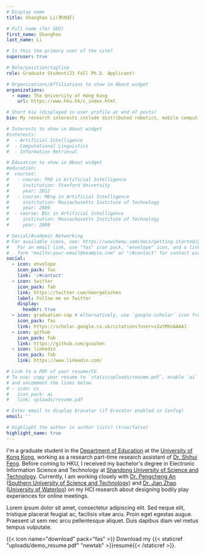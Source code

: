 ```yaml
---
# Display name
title: Shanghao Li(李尚好)

# Full name (for SEO)
first_name: Shanghao
last_name: Li

# Is this the primary user of the site?
superuser: true

# Role/position/tagline
role: Graduate Student(23 Fall Ph.D. Applicant)

# Organizations/Affiliations to show in About widget
organizations:
  - name: The University of Hong Kong
    url: https://www.hku.hk/c_index.html

# Short bio (displayed in user profile at end of posts)
bio: My research interests include distributed robotics, mobile computing and programmable matter.

# Interests to show in About widget
#interests:
#  - Artificial Intelligence
#  - Computational Linguistics
#  - Information Retrieval

# Education to show in About widget
#education:
#  courses:
#   - course: PhD in Artificial Intelligence
#     institution: Stanford University
#     year: 2012
#   - course: MEng in Artificial Intelligence
#     institution: Massachusetts Institute of Technology
#     year: 2009
#  - course: BSc in Artificial Intelligence
#     institution: Massachusetts Institute of Technology
#     year: 2008

# Social/Academic Networking
# For available icons, see: https://wowchemy.com/docs/getting-started/page-builder/#icons
#   For an email link, use "fas" icon pack, "envelope" icon, and a link in the
#   form "mailto:your-email@example.com" or "/#contact" for contact widget.
social:
  - icon: envelope
    icon_pack: fas
    link: '/#contact'
  - icon: twitter
    icon_pack: fab
    link: https://twitter.com/GeorgeCushen
    label: Follow me on Twitter
    display:
      header: true
  - icon: graduation-cap # Alternatively, use `google-scholar` icon from `ai` icon pack
    icon_pack: fas
    link: https://scholar.google.co.uk/citations?user=sIwtMXoAAAAJ
  - icon: github
    icon_pack: fab
    link: https://github.com/gcushen
  - icon: linkedin
    icon_pack: fab
    link: https://www.linkedin.com/

# Link to a PDF of your resume/CV.
# To use: copy your resume to `static/uploads/resume.pdf`, enable `ai` icons in `params.yaml`,
# and uncomment the lines below.
# - icon: cv
#   icon_pack: ai
#   link: uploads/resume.pdf

# Enter email to display Gravatar (if Gravatar enabled in Config)
email: ''

# Highlight the author in author lists? (true/false)
highlight_name: true
---
```


I'm a graduate student in the [Department of Education](https://web.edu.hku.hk/) at the [University of Kong Kong](https://www.hku.hk/), working as a research part-time research assistant of [Dr. Shihui Feng](https://scholar.google.com/citations?hl=en&user=gpQwSXwAAAAJ). Before coming to HKU, I received my bachelor's degree in Electronic Information Science and Technology at [Shandong University of Science and Technology](http://www.sdust.edu.cn/?yikikata=2af5c43f-b0c06ac4adb9ed563acd99c16a32a044). Currently, I am working closely with [Dr. Pengcheng An](https://scholar.google.com/citations?hl=en&user=8NN-2uYAAAAJ) ([Southern University of Science and Technology](https://www.sustech.edu.cn/en/)) and [Dr. Jian Zhao](https://www.jeffjianzhao.com/) ([University of Waterloo](https://uwaterloo.ca/)) on my HCI research about designing bodily play experiences for online meetings.

Lorem ipsum dolor sit amet, consectetur adipiscing elit. Sed neque elit, tristique placerat feugiat ac, facilisis vitae arcu. Proin eget egestas augue. Praesent ut sem nec arcu pellentesque aliquet. Duis dapibus diam vel metus tempus vulputate.

{{< icon name="download" pack="fas" >}} Download my {{< staticref "uploads/demo_resume.pdf" "newtab" >}}resumé{{< /staticref >}}.
